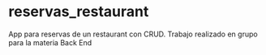 # reservas_restaurant
 App para reservas de un restaurant con CRUD. Trabajo realizado en grupo para la materia Back End
